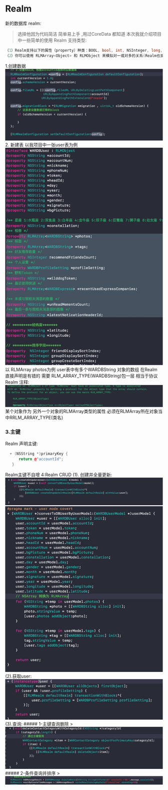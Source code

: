 # Realm
新的数据库 realm:
>选择他因为代码简洁 简单易上手 ,用过CoreData 都知道 本次我就介绍项目中一些简单的使用
Realm 支持类型:
  ``` c++
（1）Realm支持以下的属性（property）种类：BOOL, bool, int, NSInteger, long, float, double, CGFloat, NSString, NSDate 和 NSData。
（2）你可以使用 RLMArray<Object> 和 RLMObject 来模拟对一或对多的关系(Realm也支持RLMObject继承)
 ```
1.创建数据
 ![image](https://github.com/qinkai2060/Realm/blob/master/creat.jpg?raw=true)
2. 新建表
 以我项目中一张user表为例
 ![image](https://github.com/qinkai2060/Realm/blob/master/user.jpg?raw=true)
 以 RLMArray<WARDBString> photos为例 user表中有多个WARDBString 对象的数组 在Realm 直接声明是有错的 需要 RLM_ARRAY_TYPE(WARDBString)包一层
 相当于协议
 Realm 注释:
    ![image](https://github.com/qinkai2060/Realm/blob/master/RLMArray.jpg?raw=true)
  某个对象作为 另外一个对象的RLMArray类型的属性 必须在RLMArray所在对象当中RRLM_ARRAY_TYPE(类名)
### 3.主键
  Realm 声明主键:
   ``` c++
     + (NSString *)primaryKey {
         return @"accountId";
      }
   ```

  Realm主键不自增
4:Realm CRUD
  (1). 创建并全量更新:
       ![image](https://github.com/qinkai2060/Realm/blob/master/全量更新与创建.jpg?raw=true)
       ![image](https://github.com/qinkai2060/Realm/blob/master/exmpl.jpg?raw=true)
  (2).获取user:
       ![image](https://github.com/qinkai2060/Realm/blob/master/get.jpg?raw=true)
  (3).查询:
     ##### 1-主键查询删除
          >![image](https://github.com/qinkai2060/Realm/blob/master/查询并删除.jpg?raw=true)  
     ##### 2-条件查询并排序
          >![image](https://github.com/qinkai2060/Realm/blob/master/查询并排序.jpg?raw=true)
 
      
    
  
